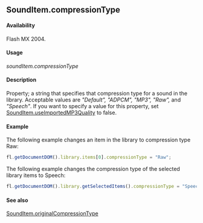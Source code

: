 ## SoundItem.compressionType

#### Availability

Flash MX 2004.

#### Usage

*soundItem.compressionType*

#### Description

Property; a string that specifies that compression type for a sound in the library. Acceptable values are *"Default", "ADPCM", "MP3", "Raw",* and *"Speech"*.
If you want to specify a value for this property, set [SoundItem.useImportedMP3Quality](../SoundItem_object/SoundItem13.md) to false.

#### Example

The following example changes an item in the library to compression type Raw:

```javascript
fl.getDocumentDOM().library.items[0].compressionType = "Raw";
```

The following example changes the compression type of the selected library items to Speech:

```javascript
fl.getDocumentDOM().library.getSelectedItems().compressionType = "Speech";
```

#### See also

[SoundItem.originalCompressionType](../SoundItem_object/SoundItem7.md)
